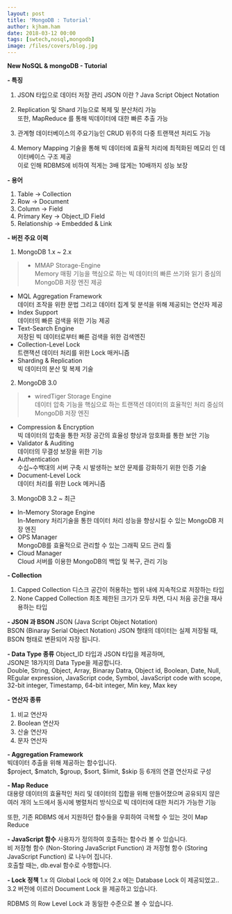 ```yaml
---
layout: post
title: 'MongoDB : Tutorial'
author: kjham.ham
date: 2018-03-12 00:00
tags: [swtech,nosql,mongodb]
image: /files/covers/blog.jpg
---
```


**New NoSQL & mongoDB - Tutorial**

**- 특징**  
1. JSON 타입으로 데이터 저장 관리
JSON 이란 ? Java Script Object Notation  

2. Replication 및 Shard 기능으로 복제 및 분산처리 가능  
또한, MapReduce 를 통해 빅데이터에 대한 빠른 추출 가능

3. 관계형 데이터베이스의 주요기능인 CRUD 위주의 다중 트랜잭션 처리도 가능

4. Memory Mapping 기술을 통해 빅 데이터에 효율적 처리에 최적화된 메모리 인 데이터베이스 구조 제공  
이로 인해 RDBMS에 비하여 적게는 3배 많게는 10배까지 성능 보장

**- 용어**
1. Table -> Collection  
2. Row -> Document  
3. Column -> Field  
4. Primary Key -> Object_ID Field  
5. Relationship -> Embedded & Link

**- 버전 주요 이력**
1. MongoDB 1.x ~ 2.x
>- MMAP Storage-Engine  
Memory 매핑 기능을 핵심으로 하는 빅 데이터의 빠른 쓰기와 읽기 중심의 MongoDB 저장 엔진 제공  
- MQL Aggregation Framework  
데이터 조작을 위한 문법 그리고 데이터 집계 및 분석을 위해 제공되는 연산자 제공
- Index Support  
데이터의 빠른 검색을 위한 기능 제공  
- Text-Search Engine  
저장된 빅 데이터로부터 빠른 검색을 위한 검색엔진  
- Collection-Level Lock  
트랜잭션 데이터 처리를 위한 Lock 매커니즘  
- Sharding & Replication  
빅 데이터의 분산 및 복제 기술

2. MongoDB 3.0
>- wiredTiger Storage Engine  
데이터 압축 기능을 핵심으로 하는 트랜잭션 데이터의 효율적인 처리 중심의 MongoDB 저장 엔진
- Compression & Encryption  
빅 데이터의 압축을 통한 저장 공간의 효율성 향상과 암호화를 통한 보안 기능  
- Validator & Auditing  
데이터의 무결성 보장을 위한 기능  
- Authentication  
수십~수백대의 서버 구축 시 발생하는 보안 문제를 강화하기 위한 인증 기술  
- Document-Level Lock  
데이터 처리를 위한 Lock 메커니즘

3. MongoDB 3.2 ~ 최근
- In-Memory Storage Engine  
In-Memory 처리기술을 통한 데이터 처리 성능을 향상시킬 수 있는 MongoDB 저장 엔진  
- OPS Manager  
MongoDB를 효율적으로 관리할 수 있는 그래픽 모드 관리 툴  
- Cloud Manager  
Cloud 서버를 이용한 MongoDB의 백업 및 복구, 관리 기능

**- Collection**  
1. Capped Collection
디스크 공간이 허용하는 범위 내에 지속적으로 저장하는 타입  
2. None Capped Collection
최초 제한된 크기가 모두 차면, 다시 처음 공간을 재사용하는 타입

**- JSON 과 BSON**
JSON (Java Script Object Notation)  
BSON (Binaray Serial Object Notation)
JSON 형태의 데이터는 실제 저장될 때, BSON 형태로 변환되어 자장 됩니다.

**- Data Type 종류**
Object_ID 타입과 JSON 타입을 제공하며,  
JSON은 18가지의 Data Type을 제공합니다.  
Double, String, Object, Array, Binaray Datra, Object id, Boolean, Date, Null, REgular expression, JavaScript code, Symbol, JavaScript code with scope, 32-bit integer, Timestamp, 64-bit integer, Min key, Max key

**- 연산자 종류**
1. 비교 연산자  
2. Boolean 연산자  
3. 산술 연산자  
4. 문자 연산자  

**- Aggregation Framework**  
빅데이터 추출을 위해 제공하는 함수입니다.  
$project, $match, $group, $sort, $limit, $skip 등 6개의 연결 연산자로 구성

**- Map Reduce**  
대용량 데이터의 효율적인 처리 및 데이터의 집합을 위해 만들어졌으며 공유되지 않은 여러 개의 노드에서 동시에 병렬처리 방식으로 빅 데이터에 대한 처리가 가능한 기능

또한, 기존 RDBMS 에서 지원하던 함수들을 우회하여 극복할 수 있는 것이 Map Reduce

**- JavaScript 함수**
사용자가 정의하여 호출하는 함수라 볼 수 있습니다.  
비 저장형 함수 (Non-Storing JavaScript Function) 과 저장형 함수 (Storing JavaScript Function) 로 나누어 집니다.  
호출할 때는, db.eval 함수로 수행합니다.   

**- Lock 정책**
1.x 의 Global Lock 에 이어 2.x 에는 Database Lock 이 제공되었고..  
3.2 버전에 이르러 Document Lock 을 제공하고 있습니다.

RDBMS 의 Row Level Lock 과 동일한 수준으로 볼 수 있습니다.  

